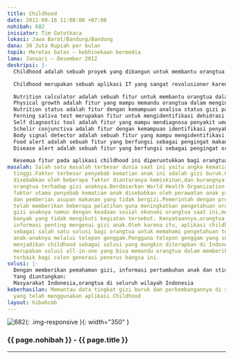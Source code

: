 ```yaml
---
title: Childhood
date: 2011-09-16 11:08:00 +07:00
nohibah: 682
inisiator: Tim Gatotkaca
lokasi: Jawa Barat/Bandung/Bandung
dana: 30 Juta Rupiah per bulan
topik: Meretas batas – kebhinekaan bermedia
lama: Januari – Desember 2012
deskripsi: |-
  Childhood adalah sebuah proyek yang dibangun untuk membantu orangtua memantau kondizi gizi anak-anaknya melalui sebuah smartphone.Aplikasi ini juga dapat digunakan untuk memahami setiap fase pertumbuhan anak dan mengidentifikasi penyakit anak sejak dini.

  Childhood merupakan sebuah aplikasi IT yang sangat revolusioner karena keunikan dari setiap fiturnya.Fitur-fitur pada childhood sendiri terdiri atas 10 menu diantaranya:

  Nutrition calculator adalah sebuah fitur untuk membantu orangtua dalam menyajikan makanan sehat dan tepat gizi kepada anak-anaknya melalui pemberian saran penyajian makanan yang sesuai dengan kebutuhan gizi anaknya
  Physical growth adalah fitur yang mampu memandu orangtua dalam mengidentifikasi setiap fase pertumbuhan anaknya dan memberikan solusi stimulus yang tepat agar pertumbuhan anak optimal
  Nutrition status adalah fitur dengan kemampuan analisa status gizi pada anak melalui parameter tinggi badan,berat badan,usia,dan jenis kelamin anak
  Ferning saliva test merupakan fitur untuk mengidentifikasi dehidrasi pada anak melalui pemrosesan citra dari sample air liur anak
  Self diagnostic tool adalah fitur yang mampu mendiagnosa penyakit umum anak melalui identifikasi gejala-gejala fisik yang dialami anak
  Schelir conjunctiva adalah fitur dengan kemampuan identifikasi penyakit melalui pemrosesan citra mata anak
  Body signal detector adalah sebuah fitur yang mampu mengidentifikasi bagian tubuh yang sakit pada anak dengan pemanfaatan interferensi signal tubuh dan smart phone
  Food alert adalah sebuah fitur yang berfungsi sebagai pengingat makanan yang berbahaya dikonsumsi oleh anak pada usia tertentu.
  Disease alert adalah sebuah fitur yang berfungsi sebagai pengingat orangtua terhadap penyakit yang sedang berkembang di sekitar daerah tempat tinggalnya

  Kesemua fitur pada aplikasi childhood ini diperuntukkan bagi orangtua agar lebih terlibat dalam pertumbuhan anak-anaknya.Keterlibatan orangtua ini sangat penting agar terciptanya generasi penerus bangsa yang berkualitas baik secara fisik dan mental
masalah: Salah satu masalah terbesar dunia saat ini yaitu angka kematian anak yang
  tinggi.Faktor terbesar penyebab kematian anak ini adalah gizi buruk.Gizi buruk dapat
  disebabkan oleh beberapa faktor diantaranya kemiskinan,dan kurangnya pengetahuan
  orangtua terhadap gizi anaknya.Berdasarkan World Health Organization (WHO),35 %
  faktor utama penyebab kematian anak disebabkan oleh perawatan anak yang kurang tepat,
  dan pemberian asupan makanan yang tidak bergizi.Pemerintah dengan program posyandunya
  telah memberikan beberapa pelatihan guna meningkatkan pengetahuan orangtua akan
  gizi anaknya namun dengan keadaan sosial ekonomi orangtua saat ini,mereka cenderung
  banyak yang tidak mengikuti kegiatan tersebut. Kenyataannya,orangtua sangat membutuhkan
  informasi penting mengenai gizi anak.Oleh karena itu, aplikasi childhood ini dibangun
  sebagai salah satu solusi bagi orangtua untuk memahami pengetahuan terkait pertumbuhan
  anak-anaknya melalui telepon genggam.Pengguna telepon genggam yang semakin bertambah
  menjadikan childhood sebagai solusi yang mungkin diterapkan di Indonesia. Childhood
  merupakan solusi all-in-one yang bisa memandu orangtua dalam memberikan perawatan
  terbaik bagi calon generasi penerus bangsa ini.
solusi: |-
  Dengan memberikan pemahaman gizi, informasi pertumbuhan anak dan stimulusnya melalui telepon genggam, orangtua dapat melakukan segala aktifitas dengan tetap memberikan yang terbaik bagi putra-putri mereka. Orangtua juga dapat mendeteksi penyakit secara dini pada anak-anaknya. Masalah kurangnya pengetahuan akan gizi di Indonesia dapat dengan tepat diatasi melalui aplikasi childhood ini.
  Yang diuntungkan:
  Masyarakat Indonesia,orangtua di seluruh wilayah Indonesia
keberhasilan: Memantau data tingkat gizi buruk dan perkembangannya di suatu daerah
  yang telah menggunakan aplikasi Childhood
layout: hibahcmb
---
```


![682](/static/img/hibahcmb/682.png){: .img-responsive }{: width="350" }

### {{ page.nohibah }} - {{ page.title }}

---

